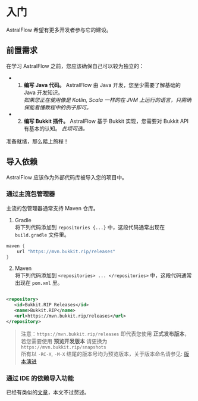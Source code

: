 # 入门

AstralFlow 希望有更多开发者参与它的建设。

## 前置需求

在学习 AstralFlow 之前，您应该确保自己可以较为独立的：

-
    1. **编写 Java 代码。** AstralFlow 由 Java 开发，您至少需要了解基础的 Java 开发知识。  
       *如果您正在使用像是 Kotlin, Scala 一样的在 JVM 上运行的语言，只需确保能看懂教程中的例子即可。*
-
    2. **编写 Bukkit 插件。** AstralFlow 基于 Bukkit 实现，您需要对 Bukkit API 有基本的认知。
       *此项可选。*

准备就绪，那么踏上旅程！

## 导入依赖

AstralFlow 应该作为外部代码库被导入您的项目中。

### 通过主流包管理器

主流的包管理器通常支持 Maven 仓库。

1. Gradle    
   将下列代码添加到 `repositories {...}` 中，这段代码通常出现在 `build.gradle` 文件里。

```groovy
maven {
    url "https://mvn.bukkit.rip/releases"
}
 ```

2. Maven     
   将下列代码添加到 `<repositories> ... </repositories>` 中，这段代码通常出现在 `pom.xml` 里。

 ```xml

<repository>
    <id>Bukkit.RIP Releases</id>
    <name>Bukkit.RIP</name>
    <url>https://mvn.bukkit.rip/releases</url>
</repository>
```

> 注意：`https://mvn.bukkit.rip/releases` 即代表您使用 **正式发布版本**，若您需要使用 **预览开发版本** 请更换为 `https://mvn.bukkit.rip/snapshots`  
所有以 `-RC-X`, `-M-X` 结尾的版本号均为预览版本，关于版本命名请参见: [版本演进](https://github.com/saltedfishclub/documents/blob/main/Evolution.md)

### 通过 IDE 的依赖导入功能

已经有类似的[文章](https://blog.csdn.net/qq_26525215/article/details/53239123)，本文不过赘述。

